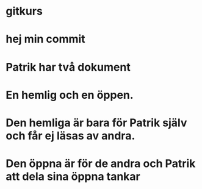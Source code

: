 # gitkurs
# hej min commit

# Patrik har två dokument
# En hemlig och en öppen. 
# Den hemliga är bara för Patrik själv och får ej läsas av andra. 
# Den öppna är för de andra och Patrik att dela sina öppna tankar
